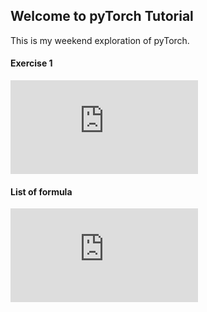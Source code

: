 ## Welcome to pyTorch Tutorial
This is my weekend exploration of pyTorch.

#### Exercise 1
![First equation](http://latex.codecogs.com/gif.latex?loss%28w%29%3D%5Cfrac%7B1%7D%7BN%7D%5Csum_%7Bn%3D1%7D%5E%7BN%7D%28%20%5Chat%7By%7D_%7Bn%7D%20-%20y_%7Bn%7D%20%29)

<!---
loss(w)=\frac{1}{N}\sum_{n=1}^{N}( \hat{y}_{n} - y_{n} ))
-->

#### List of formula 

![Loss](http://latex.codecogs.com/gif.latex?loss%3D%28%20%5Chat%7By%7D%20-%20y%20%29%5E%7B2%7D%3D%28x%20*%20w%20-%20y%29%5E%7B2%7D%29)

<!--- loss=( \hat{y} - y )^{2}=(x * w - y)^{2})  -->
<!---  -->
